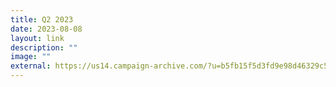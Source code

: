 ```yaml
---
title: Q2 2023
date: 2023-08-08
layout: link
description: ""
image: ""
external: https://us14.campaign-archive.com/?u=b5fb15f5d3fd9e98d46329c56&id=2a0d75a71b
---
```

